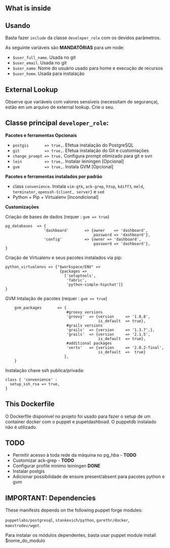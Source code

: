 What is inside
--------------

Usando
------

Basta fazer `include` da classe `developer_role` com os devidos parâmetros.

As seguinte variáveis são **MANDATÓRIAS** para um node:

   - `$user_full_name`. Usada no git
   - `$user_email`. Usada no git
   - `$user_name`. Nome do usuário usado para home e execução de recursos
   - `$user_home`. Usada para instalação

External Lookup
---------------

Observe que variáveis com valores sensíveis (necessitam de segurança), estão em um arquivo de external lookup. Crie
o seu.

Classe principal `developer_role`:
--------------------------------------------

**Pacotes e ferramentas Opcionais**

   - `postgis       => true,`. Efetua instalação do PostgreSQL
   - `git           => true,`. Efetua instalação do Git e customiações
   - `change_prompt => true,` Configura prompt otimizado para git e svn
   - `lein          => true,`. Instalar leiningen  [Opcional]
   - `gvm           => true,`. Instala GVM [Opcional]

**Pacotes e ferramentas instalados por padrão**

   - class `convenience`. Instala `vim-gtk`, `ack-grep`, `htop`, `kdiff3`, `meld`, `terminator`, `openssh-{client, server}` e `sed`
   - Python + Pip + Virtualenv [Incondicional]

**Customizações**
  
Criação de bases de dados (requer : `gvm => true`)

    pg_databases  => {
                     'dashboard'       => {owner    => 'dashboard',
                                           password => 'dashboard'},
                     'config'          => {owner => 'dashboard',
                                           password => 'dashboard'},
    }   
   
Criação de Virtualenv e seus pacotes instalados via pip:

    python_virtualenvs => {"$workspace/ENV" => 
                            {packages => 
                              ['setuptools', 
                               'fabric',
                               'python-simple-hipchat']}
    }

GVM Intalação de pacotes (requer : `gvm => true`)

```puppet
    gvm_packages       => {
                           #groovy versions
                           'groovy'  => {version     => '1.8.8',
                                         is_default  => true},
                           #grails versions
                           'grails'  => {version     => '1.3.7',},
                           'grails'  => {version     => '2.1.5',
                                         is_default  => true},
                           #additional packages
                           'vertx'   => {version     => '2.0.2-final',
                                         is_default  =>  true}
                          },
    }
````

Instalação chave ssh publica/privada:

    class { 'convenience' :
      setup_ssh_rsa => true,
    }

This Dockerfile
---------------
O Dockerfile disponível no projeto foi usado para fazer o setup de um container docker com o puppet e pupetdashboad. O puppetdb instalado não é utilizado.

TODO
-----
   - Permitir acesso à toda rede da máquina no pg_hba - **TODO**
   - Customizar ack-grep - **TODO**
   - Configurar profile minimo leiningen **DONE**
   - Instalar postgis
   - Adicionar possibilidade de ensure present/absent para pacotes python e gvm

IMPORTANT: Dependencies
-----------------------
These manifests depends on the following puppet forge modules:

`puppetlabs/postgresql`, `stankevich/python`, `garethr/docker`, `maestrodev/wget`.

Para instalar os módulos dependentes, basta usar puppet module install $nome_do_modulo



